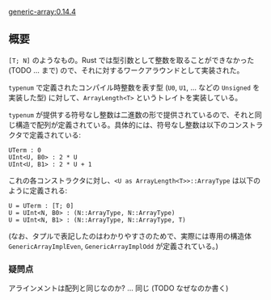 [generic-array:0.14.4](https://github.com/fizyk20/generic-array/tree/0.14.4/src)

## 概要
`[T; N]` のようなもの。Rust では型引数として整数を取ることができなかった (TODO ... まで) ので、それに対するワークアラウンドとして実装された。

`typenum` で定義されたコンパイル時整数を表す型 (`U0`, `U1`, ... などの `Unsigned` を実装した型) に対して、`ArrayLength<T>` というトレイトを実装している。

`typenum` が提供する符号なし整数は二進数の形で提供されているので、それと同じ構造で配列が定義されている。具体的には、符号なし整数は以下のコンストラクタで定義されている:
```
UTerm : 0
UInt<U, B0> : 2 * U
UInt<U, B1> : 2 * U + 1
```

これの各コンストラクタに対し、`<U as ArrayLength<T>>::ArrayType` は以下のように定義される:
```
U = UTerm : [T; 0]
U = UInt<N, B0> : (N::ArrayType, N::ArrayType)
U = UInt<N, B1> : (N::ArrayType, N::ArrayType, T)
```

(なお、タプルで表記したのはわかりやすさのためで、実際には専用の構造体 `GenericArrayImplEven`, `GenericArrayImplOdd` が定義されている。)


### 疑問点
アラインメントは配列と同じなのか? ... 同じ
(TODO なぜなのか書く)
